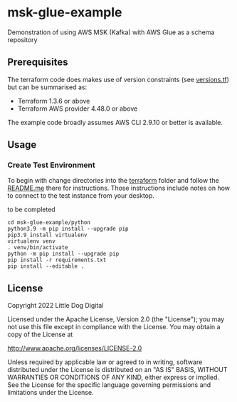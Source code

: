 # msk-glue-example
Demonstration of using AWS MSK (Kafka) with AWS Glue as a schema repository

## Prerequisites
The terraform code does makes use of version constraints (see [versions.tf](terraform/versions.tf)) but can be summarised as:

 - Terraform 1.3.6 or above
 - Terraform AWS provider 4.48.0 or above

The example code broadly assumes AWS CLI 2.9.10 or better is available.

## Usage

### Create Test Environment
To begin with change directories into the [terraform](terraform) folder and follow the [README.me](terraform/README.md) there for instructions. Those instructions include notes on how to connect to the test instance from your desktop.

to be completed

```
cd msk-glue-example/python
python3.9 -m pip install --upgrade pip
pip3.9 install virtualenv
virtualenv venv
. venv/bin/activate
python -m pip install --upgrade pip
pip install -r requirements.txt
pip install --editable .
```


## License
Copyright 2022 Little Dog Digital

Licensed under the Apache License, Version 2.0 (the "License");
you may not use this file except in compliance with the License.
You may obtain a copy of the License at

  http://www.apache.org/licenses/LICENSE-2.0

Unless required by applicable law or agreed to in writing, software
distributed under the License is distributed on an "AS IS" BASIS,
WITHOUT WARRANTIES OR CONDITIONS OF ANY KIND, either express or implied.
See the License for the specific language governing permissions and
limitations under the License.